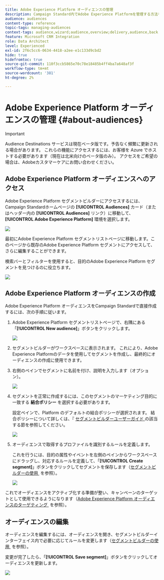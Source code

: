 ```yaml
---
title: Adobe Experience Platform オーディエンスの管理
description: Campaign Standard内でAdobe Experience Platformを管理する方法を説明します。
audience: audiences
content-type: reference
topic-tags: managing-audiences
context-tags: audience,wizard;audience,overview;delivery,audience,back
feature: Microsoft CRM Integration
role: Data Architect
level: Experienced
exl-id: 2f6c5cc6-0634-4418-a2ee-e1c133d9cbd2
hide: true
hidefromtoc: true
source-git-commit: 110f3ccb5865e70c78e18485b4ff4ba7a648af3f
workflow-type: tm+mt
source-wordcount: '381'
ht-degree: 2%

---
```


# Adobe Experience Platform オーディエンスの管理 {#about-audiences}

>[!IMPORTANT]
>
>Audience Destinations サービスは現在ベータ版です。予告なく頻繁に更新される場合があります。 これらの機能にアクセスするには、お客様を Azure でホストする必要があります（現在は北米向けのベータ版のみ）。 アクセスをご希望の場合は、Adobeカスタマーケアにお問い合わせください。

## Adobe Experience Platform オーディエンスへのアクセス

Adobe Experience Platform セグメントビルダーにアクセスするには、Campaign Standardホームページの **[!UICONTROL Audiences]** カード（またはヘッダー内の **[!UICONTROL Audiences]** リンク）に移動して、**[!UICONTROL Adobe Experience Platform]** 環境を選択します。

![](assets/aep_audiences_access.png)

最初にAdobe Experience Platform セグメントリストページに移動します。このページから既存のAdobe Experience Platform セグメントにアクセスして、さらに編集することができます。

検索バーとフィルターを使用すると、目的のAdobe Experience Platform セグメントを見つけるのに役立ちます。

![](assets/aep_audiences_list.png)

## Adobe Experience Platform オーディエンスの作成

Adobe Experience Platform オーディエンスをCampaign Standardで直接作成するには、次の手順に従います。

1. Adobe Experience Platform セグメントリストページで、右隅にある「**[!UICONTROL New audience]**」ボタンをクリックします。

   ![](assets/aep_audiences_creation_create.png)

1. セグメントビルダーがワークスペースに表示されます。 これにより、Adobe Experience Platformのデータを使用してセグメントを作成し、最終的にオーディエンスの作成に使用できます。

1. 右側のペインでセグメントに名前を付け、説明を入力します（オプション）。

   ![](assets/aep_audiences_creation_edit_name.png)

1. セグメントを正常に作成するには、このセグメントのマーケティング目的に一致する **結合ポリシー** を選択する必要があります。

   設定ペインで、Platform のデフォルトの結合ポリシーが選択されます。 結合ポリシーについて詳しくは、『 [&#x200B; セグメントビルダーユーザーガイド &#x200B;](https://experienceleague.adobe.com/docs/experience-platform/segmentation/ui/overview.html?lang=ja) の該当する節を参照してください。

   ![](assets/aep_audiences_mergepolicy.png)

1. オーディエンスで取得するプロファイルを識別するルールを定義します。

   これを行うには、目的の属性やイベントを左側のペインからワークスペースにドラッグし、対応するルールを定義して、「**[!UICONTROL Create segment]**」ボタンをクリックしてセグメントを保存します（[&#x200B; セグメントビルダーの使用 &#x200B;](../../integrating/using/aep-using-segment-builder.md) を参照）。

   ![](assets/aep_audiences_creation_query.png)

これでオーディエンスをアクティブ化する準備が整い、キャンペーンのターゲットとして使用できるようになります（[Adobe Experience Platform オーディエンスのターゲティング &#x200B;](../../integrating/using/aep-targeting-audiences.md) を参照）。

## オーディエンスの編集

オーディエンスを編集するには、オーディエンスを開き、セグメントビルダーインターフェイス内で必要に応じてルールを変更します（[&#x200B; セグメントビルダーの使用 &#x200B;](../../integrating/using/aep-using-segment-builder.md) を参照）。

変更が完了したら、「**[!UICONTROL Save segment]**」ボタンをクリックしてオーディエンスを更新します。

![](assets/aep_audiences_editing.png)
